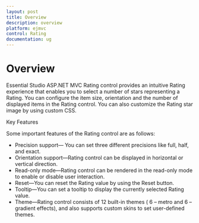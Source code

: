 ```yaml
---
layout: post
title: Overview
description: overview
platform: ejmvc
control: Rating
documentation: ug
---
```


# Overview

Essential Studio ASP.NET MVC Rating control provides an intuitive Rating experience that enables you to select a number of stars representing a Rating. You can configure the item size, orientation and the number of displayed items in the Rating control. You can also customize the Rating star image by using custom CSS.

Key Features

Some important features of the Rating control are as follows:

* Precision support— You can set three different precisions like full, half, and exact.
* Orientation support—Rating control can be displayed in horizontal or vertical direction.
* Read-only mode—Rating control can be rendered in the read-only mode to enable or disable user interaction.
* Reset—You can reset the Rating value by using the Reset button.
* Tooltip—You can set a tooltip to display the currently selected Rating value.
* Theme—Rating control consists of 12 built-in themes ( 6 – metro and 6 – gradient effects), and also supports custom skins to set user-defined themes.
